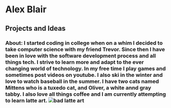 # Alex Blair
## Projects and Ideas

### About: I started coding in college when on a whim I decided to take computer science with my friend Trevor. Since then I have been in love with the software development process and all things tech. I strive to learn more and adapt to the ever changing world of technology. In my free time I play games and sometimes post videos on youtube. I also ski in the winter and love to watch baseball in the summer. I have two cats named Mittens who is a tuxedo cat, and Oliver, a white annd gray tabby. I also love all things coffee and I am currently attempting to learn latte art. ![bad latte art](/images/Latte.JPG)


